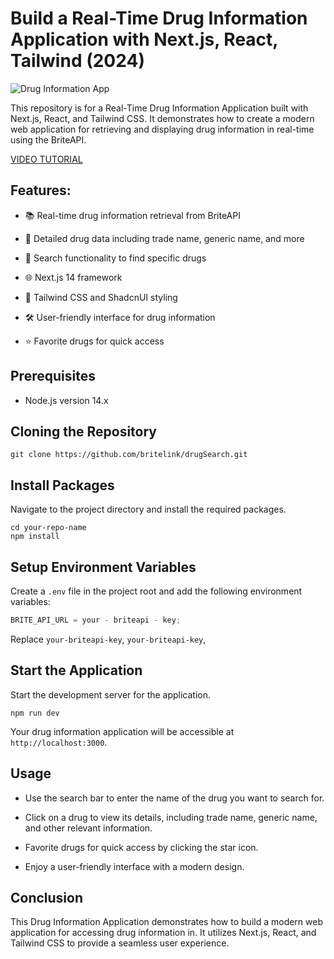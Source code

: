 # Build a Real-Time Drug Information Application with Next.js, React, Tailwind (2024)

![Drug Information App](https://example.com/your-image-url.jpg)

This repository is for a Real-Time Drug Information Application built with Next.js, React, and Tailwind CSS. It demonstrates how to create a modern web application for retrieving and displaying drug information in real-time using the BriteAPI.

[VIDEO TUTORIAL](https://youtu.be/your-video-link)

## Features:

- 📚 Real-time drug information retrieval from BriteAPI
- 🧬 Detailed drug data including trade name, generic name, and more
- 📝 Search functionality to find specific drugs
- 🌐 Next.js 14 framework
- 💅 Tailwind CSS and ShadcnUI styling

- 🛠️ User-friendly interface for drug information
- ⭐️ Favorite drugs for quick access

## Prerequisites

- Node.js version 14.x

## Cloning the Repository

```shell
git clone https://github.com/britelink/drugSearch.git
```

## Install Packages

Navigate to the project directory and install the required packages.

```shell
cd your-repo-name
npm install
```

## Setup Environment Variables

Create a `.env` file in the project root and add the following environment variables:

```js
BRITE_API_URL = your - briteapi - key;
```

Replace `your-briteapi-key`, `your-briteapi-key`,

## Start the Application

Start the development server for the application.

```shell
npm run dev
```

Your drug information application will be accessible at `http://localhost:3000`.

## Usage

- Use the search bar to enter the name of the drug you want to search for.
- Click on a drug to view its details, including trade name, generic name, and other relevant information.
- Favorite drugs for quick access by clicking the star icon.

- Enjoy a user-friendly interface with a modern design.

## Conclusion

This Drug Information Application demonstrates how to build a modern web application for accessing drug information in. It utilizes Next.js, React, and Tailwind CSS to provide a seamless user experience.
